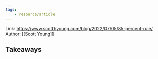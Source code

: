 ```yaml
---
tags: 
	- resource/article
---
```

Link: https://www.scotthyoung.com/blog/2022/07/05/85-percent-rule/
Author: [[Scott Young]]

## Takeaways